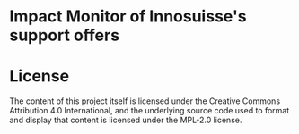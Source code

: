 # Impact Monitor of Innosuisse's support offers

# License
The content of this project itself is licensed under the Creative Commons Attribution 4.0 International, and the underlying source code used to format and display that content is licensed under the MPL-2.0 license.
